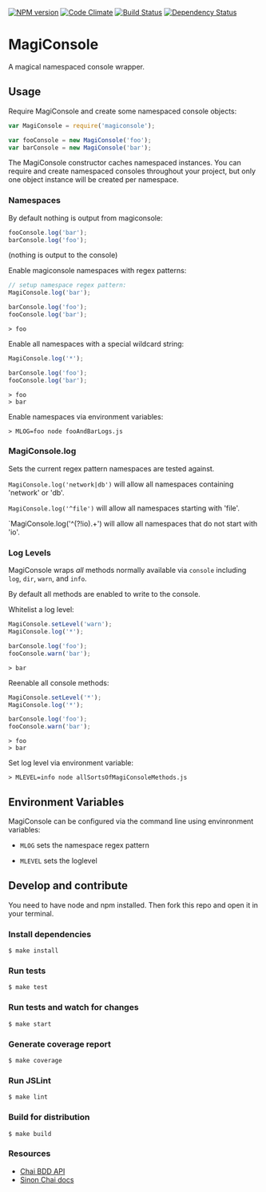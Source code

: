[![NPM version](https://badge.fury.io/js/magiconsole.svg)](http://badge.fury.io/js/magiconsole)
[![Code Climate](https://codeclimate.com/github/octatone/MagiConsole.png)](https://codeclimate.com/github/octatone/MagiConsole)
[![Build Status](https://travis-ci.org/octatone/MagiConsole.svg?branch=master)](https://travis-ci.org/octatone/MagiConsole)
[![Dependency Status](https://david-dm.org/octatone/MagiConsole.png?theme=shields.io)](https://david-dm.org/octatone/MagiConsole)


# MagiConsole

A magical namespaced console wrapper.

## Usage

Require MagiConsole and create some namespaced console objects:
```javascript
var MagiConsole = require('magiconsole');

var fooConsole = new MagiConsole('foo');
var barConsole = new MagiConsole('bar');
```

The MagiConsole constructor caches namespaced instances.  You can require and create namespaced consoles throughout your project, but only one object instance will be created per namespace.

### Namespaces

By default nothing is output from magiconsole:
```javascript
fooConsole.log('bar');
barConsole.log('foo');
```
(nothing is output to the console)

Enable magiconsole namespaces with regex patterns:
```javascript
// setup namespace regex pattern:
MagiConsole.log('bar');

barConsole.log('foo');
fooConsole.log('bar');
```
```text
> foo
```

Enable all namespaces with a special wildcard string:
```javascript
MagiConsole.log('*');

barConsole.log('foo');
fooConsole.log('bar');
```
```text
> foo
> bar
```

Enable namespaces via environment variables:
```text
> MLOG=foo node fooAndBarLogs.js
```

### MagiConsole.log

Sets the current regex pattern namespaces are tested against.

`MagiConsole.log('network|db')` will allow all namespaces containing 'network' or 'db'.

`MagiConsole.log('^file')` will allow all namespaces starting with 'file'.

`MagiConsole.log('^(?!io).+') will allow all namespaces that do not start with 'io'.

### Log Levels

MagiConsole wraps *all* methods normally available via `console` including `log`, `dir`, `warn`, and `info`.

By default all methods are enabled to write to the console.

Whitelist a log level:
```javascript
MagiConsole.setLevel('warn');
MagiConsole.log('*');

barConsole.log('foo');
fooConsole.warn('bar');
```
```text
> bar
```

Reenable all console methods:
```javascript
MagiConsole.setLevel('*');
MagiConsole.log('*');

barConsole.log('foo');
fooConsole.warn('bar');
```
```text
> foo
> bar
```

Set log level via environment variable:
```text
> MLEVEL=info node allSortsOfMagiConsoleMethods.js
```

## Environment Variables

MagiConsole can be configured via the command line using envinronment variables:

  - `MLOG` sets the namespace regex pattern

  - `MLEVEL` sets the loglevel

## Develop and contribute

You need to have node and npm installed. Then fork this repo and open it in your terminal.

### Install dependencies

    $ make install

### Run tests

    $ make test

### Run tests and watch for changes

    $ make start

### Generate coverage report

    $ make coverage

### Run JSLint

    $ make lint

### Build for distribution

    $ make build

### Resources
  - [Chai BDD API](http://chaijs.com/api/bdd)
  - [Sinon Chai docs](https://github.com/domenic/sinon-chai)
